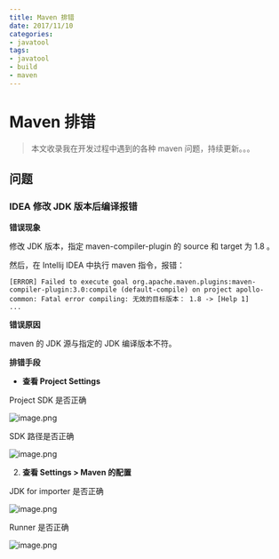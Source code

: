 ```yaml
---
title: Maven 排错
date: 2017/11/10
categories:
- javatool
tags:
- javatool
- build
- maven
---
```


# Maven 排错

> 本文收录我在开发过程中遇到的各种 maven 问题，持续更新。。。

## 问题

### IDEA 修改 JDK 版本后编译报错

**错误现象**

修改 JDK 版本，指定 maven-compiler-plugin 的 source 和 target 为 1.8 。

然后，在 Intellij IDEA 中执行 maven 指令，报错：

```
[ERROR] Failed to execute goal org.apache.maven.plugins:maven-compiler-plugin:3.0:compile (default-compile) on project apollo-common: Fatal error compiling: 无效的目标版本： 1.8 -> [Help 1]
...
```

**错误原因**

maven 的 JDK 源与指定的 JDK 编译版本不符。

**排错手段**

- **查看 Project Settings**

Project SDK 是否正确

![image.png](http://upload-images.jianshu.io/upload_images/3101171-d1d56489ca196361.png?imageMogr2/auto-orient/strip%7CimageView2/2/w/1240)

SDK 路径是否正确

![image.png](http://upload-images.jianshu.io/upload_images/3101171-6aa4d32f6ea8833a.png?imageMogr2/auto-orient/strip%7CimageView2/2/w/1240)

2. **查看 Settings > Maven 的配置**

JDK for importer 是否正确

![image.png](http://upload-images.jianshu.io/upload_images/3101171-6f76b18625f7fd1d.png?imageMogr2/auto-orient/strip%7CimageView2/2/w/1240)

Runner 是否正确

![image.png](http://upload-images.jianshu.io/upload_images/3101171-a7973d82931236a4.png?imageMogr2/auto-orient/strip%7CimageView2/2/w/1240)
